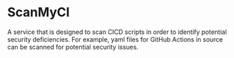 # ScanMyCI
A service that is designed to scan CICD scripts in order to identify potential security deficiencies. For example, yaml files for GitHub Actions in source can be scanned for potential security issues.
